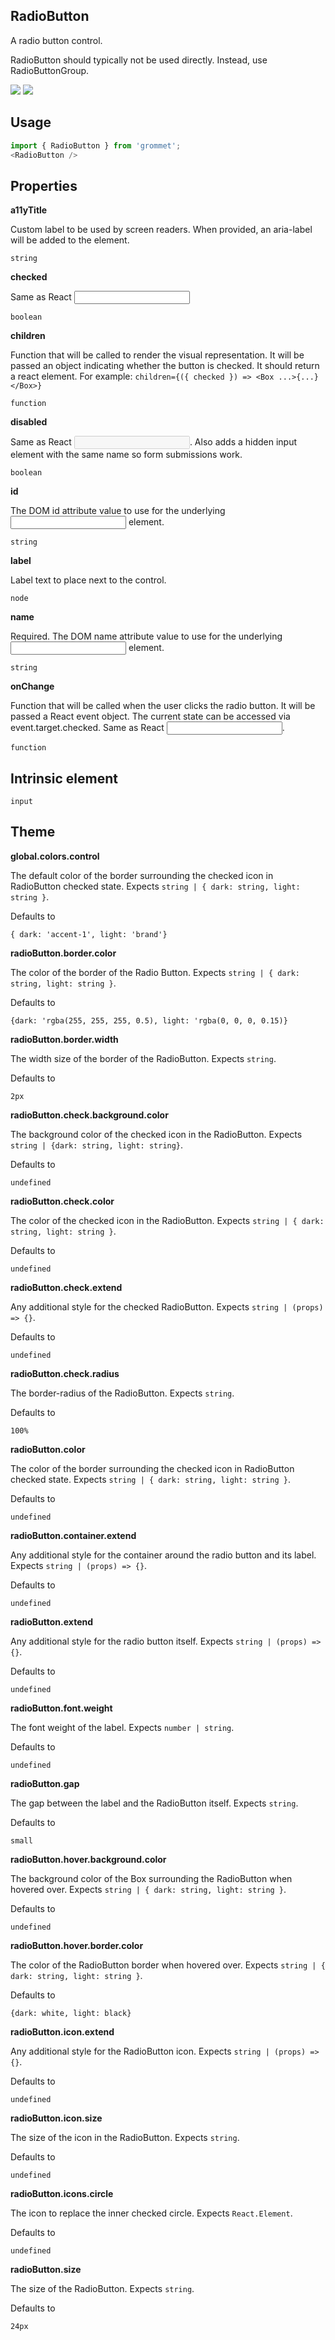 ## RadioButton
A radio button control.

RadioButton should typically not be used directly.
      Instead, use RadioButtonGroup.

[![](https://cdn-images-1.medium.com/fit/c/120/120/1*TD1P0HtIH9zF0UEH28zYtw.png)](https://storybook.grommet.io/?selectedKind=Input-RadioButton&full=0&stories=1&panelRight=0) [![](https://codesandbox.io/static/img/play-codesandbox.svg)](https://codesandbox.io/s/github/grommet/grommet-sandbox?initialpath=/radiobutton&module=%2Fsrc%2FRadioButton.js)
## Usage

```javascript
import { RadioButton } from 'grommet';
<RadioButton />
```

## Properties

**a11yTitle**

Custom label to be used by screen readers.
      When provided, an aria-label will be added to the element.

```
string
```

**checked**

Same as React <input checked={} />

```
boolean
```

**children**

Function that will be called to render the visual representation.
      It will be passed an object indicating whether the button is checked. It
      should return a react element.
      For example:
      `children={({ checked }) => <Box ...>{...}</Box>}`
      

```
function
```

**disabled**

Same as React <input disabled={} />. Also adds a hidden input element
with the same name so form submissions work.

```
boolean
```

**id**

The DOM id attribute value to use for the underlying <input/> element.

```
string
```

**label**

Label text to place next to the control.

```
node
```

**name**

Required. The DOM name attribute value to use for the underlying <input/>
       element.

```
string
```

**onChange**

Function that will be called when the user clicks the radio button. It
      will be passed a React event object. The current state can be accessed
      via event.target.checked. Same as React <input onChange={} />.

```
function
```
  
## Intrinsic element

```
input
```
## Theme
  
**global.colors.control**

The default color of the border surrounding 
    the checked icon in RadioButton checked state. Expects `string | { dark: string, light: string }`.

Defaults to

```
{ dark: 'accent-1', light: 'brand'}
```

**radioButton.border.color**

The color of the border of the Radio Button. Expects `string | { dark: string, light: string }`.

Defaults to

```
{dark: 'rgba(255, 255, 255, 0.5), light: 'rgba(0, 0, 0, 0.15)}
```

**radioButton.border.width**

The width size of the border of the RadioButton. Expects `string`.

Defaults to

```
2px
```

**radioButton.check.background.color**

The background color of the checked icon in the RadioButton. Expects `string | {dark: string, light: string}`.

Defaults to

```
undefined
```

**radioButton.check.color**

The color of the checked icon in the RadioButton. Expects `string | { dark: string, light: string }`.

Defaults to

```
undefined
```

**radioButton.check.extend**

Any additional style for the checked RadioButton. Expects `string | (props) => {}`.

Defaults to

```
undefined
```

**radioButton.check.radius**

The border-radius of the RadioButton. Expects `string`.

Defaults to

```
100%
```

**radioButton.color**

The color of the border surrounding the checked 
    icon in RadioButton checked state. Expects `string | { dark: string, light: string }`.

Defaults to

```
undefined
```

**radioButton.container.extend**

Any additional style for the container around 
    the radio button and its label. Expects `string | (props) => {}`.

Defaults to

```
undefined
```

**radioButton.extend**

Any additional style for the radio button itself. Expects `string | (props) => {}`.

Defaults to

```
undefined
```

**radioButton.font.weight**

The font weight of the label. Expects `number | string`.

Defaults to

```
undefined
```

**radioButton.gap**

The gap between the label and the RadioButton itself. Expects `string`.

Defaults to

```
small
```

**radioButton.hover.background.color**

The background color of the Box surrounding the RadioButton
    when hovered over. Expects `string | { dark: string, light: string }`.

Defaults to

```
undefined
```

**radioButton.hover.border.color**

The color of the RadioButton border when hovered over. Expects `string | { dark: string, light: string }`.

Defaults to

```
{dark: white, light: black}
```

**radioButton.icon.extend**

Any additional style for the RadioButton icon. Expects `string | (props) => {}`.

Defaults to

```
undefined
```

**radioButton.icon.size**

The size of the icon in the RadioButton. Expects `string`.

Defaults to

```
undefined
```

**radioButton.icons.circle**

The icon to replace the inner checked circle. Expects `React.Element`.

Defaults to

```
undefined
```

**radioButton.size**

The size of the RadioButton. Expects `string`.

Defaults to

```
24px
```
